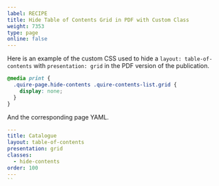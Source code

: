 ```yaml
---
label: RECIPE
title: Hide Table of Contents Grid in PDF with Custom Class 
weight: 7353
type: page
online: false
---
```


Here is an example of the custom CSS used to hide a `layout: table-of-contents` with `presentation: grid` in the PDF version of the publication.  

```css
@media print {
  .quire-page.hide-contents .quire-contents-list.grid {
    display: none; 
  }
}
```

And the corresponding page YAML.

```yaml
---
title: Catalogue
layout: table-of-contents
presentation: grid
classes:
  - hide-contents
order: 100
---
``
